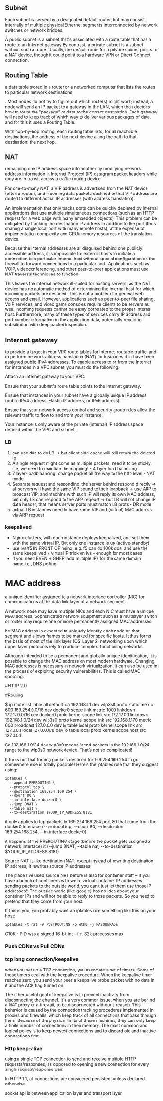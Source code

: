 Subnet
--------
Each subnet is served by a designated default router, but may consist internally of multiple physical Ethernet segments interconnected by network switches or network bridges.

A public subnet is a subnet that's associated with a route table that has a route to an Internet gateway.By contrast, a private subnet is a subnet without such a route. Usually, the default route for a private subnet points to a NAT device, though it could point to a hardware VPN or Direct Connect connection.

Routing Table
--------
a data table stored in a router or a networked computer that lists the routes to particular network destinations

. Most nodes do not try to figure out which route(s) might work; instead, a node will send an IP packet to a gateway in the LAN, which then decides how to route the "package" of data to the correct destination. Each gateway will need to keep track of which way to deliver various packages of data, and for this it uses a Routing Table. 

With hop-by-hop routing, each routing table lists, for all reachable destinations, the address of the next device along the path to that destination: the next hop.

NAT
-----------
 remapping one IP address space into another by modifying network address information in Internet Protocol (IP) datagram packet headers while they are in transit across a traffic routing device

For one-to-many NAT, a VIP address is advertised from the NAT device (often a router), and incoming data packets destined to that VIP address are routed to different actual IP addresses (with address translation).

An implementation that only tracks ports can be quickly depleted by internal applications that use multiple simultaneous connections (such as an HTTP request for a web page with many embedded objects). This problem can be mitigated by tracking the destination IP address in addition to the port (thus sharing a single local port with many remote hosts), at the expense of implementation complexity and CPU/memory resources of the translation device.

Because the internal addresses are all disguised behind one publicly accessible address, it is impossible for external hosts to initiate a connection to a particular internal host without special configuration on the firewall to forward connections to a particular port. Applications such as VOIP, videoconferencing, and other peer-to-peer applications must use NAT traversal techniques to function.

This leaves the internal network ill-suited for hosting servers, as the NAT device has no automatic method of determining the internal host for which incoming packets are destined. This is not a problem for general web access and email. However, applications such as peer-to-peer file sharing, VoIP services, and video game consoles require clients to be servers as well. Incoming requests cannot be easily correlated to the proper internal host. Furthermore, many of these types of services carry IP address and port number information in the application data, potentially requiring substitution with deep packet inspection.

Internet gateway
----------
to provide a target in your VPC route tables for Internet-routable traffic, and to perform network address translation (NAT) for instances that have been assigned public IPv4 addresses.
To enable access to or from the Internet for instances in a VPC subnet, you must do the following:

Attach an Internet gateway to your VPC.

Ensure that your subnet's route table points to the Internet gateway.

Ensure that instances in your subnet have a globally unique IP address (public IPv4 address, Elastic IP address, or IPv6 address).

Ensure that your network access control and security group rules allow the relevant traffic to flow to and from your instance.

Your instance is only aware of the private (internal) IP address space defined within the VPC and subnet.


### LB
1. can use dns to do LB -> but client side cache will still return the deleted ip
2. A single request might come as multiple packets, need it to be stickly, i..e, we need to maintian the mapping! - 4 layer load balancing
3. 7 layer-loadblaancing, change packet all the way to the http level - NAT mode
4. Separate request and responding, the server behind respond directly => all servers will have the same VIP bound to their loopback -> use ARP to broacast VIP, and machine with such IP will reply its own MAC address, but only LB can respond to the ARP reqeust -> but LB will not change IP data header, that means server ports must match LB prots - DR mode
5. actual LB instances need to have same VIP and (virtual) MAC address  via ARP request

### keepalived

* Nginx clusters, with each instance deploys keepalived, and set them with the same virtual IP. But only one instance is up (active-standby)
* use lvs/f5 IN FRONT OF nginx, e.g. f5 can do 100k qps, and use the same keepalived + virtual IP trick on lvs - enough for most cases
* If you need EVEN HIGHER, add mutilple IPs for the same domain name,i.e., DNS polling

# MAC address

a unique identifier assigned to a network interface controller (NIC) for communications at the data link layer of a network segment.

A network node may have multiple NICs and each NIC must have a unique MAC address. Sophisticated network equipment such as a multilayer switch or router may require one or more permanently assigned MAC addresses.

he MAC address is expected to uniquely identify each node on that segment and allows frames to be marked for specific hosts. It thus forms the basis of most of the link layer (OSI Layer 2) networking upon which upper layer protocols rely to produce complex, functioning networks.

Although intended to be a permanent and globally unique identification, it is possible to change the MAC address on most modern hardware. Changing MAC addresses is necessary in network virtualization. It can also be used in the process of exploiting security vulnerabilities. This is called MAC spoofing.

#HTTP 2.0

#Routing

$ ip route list table all
default via 192.168.1.1 dev wlp3s0  proto static  metric 600 
169.254.0.0/16 dev docker0  scope link  metric 1000 linkdown 
172.17.0.0/16 dev docker0  proto kernel  scope link  src 172.17.0.1 linkdown 
192.168.1.0/24 dev wlp3s0  proto kernel  scope link  src 192.168.1.170  metric 600 
broadcast 127.0.0.0 dev lo  table local  proto kernel  scope link  src 127.0.0.1 
local 127.0.0.0/8 dev lo  table local  proto kernel  scope host  src 127.0.0.1


So 192.168.1.0/24 dev wlp3s0 means “send packets in the 192.168.1.0/24 range to the wlp3s0 network device. That’s not so complicated!

It turns out that forcing packets destined for 169.254.169.254 to go somewhere else is totally possible! Here’s the iptables rule that they suggest using:

```
iptables \
  --append PREROUTING \
  --protocol tcp \
  --destination 169.254.169.254 \
  --dport 80 \
  --in-interface docker0 \
  --jump DNAT \
  --table nat \
  --to-destination $YOUR_IP_ADDRESS:8181
```

it only applies to tcp packets to 169.254.169.254 port 80 that came from the docker0 interface (--protocol tcp, --dport 80, --destination 169.254.168.254, --in-interface docker0)

it happens at the PREROUTING stage (before the packet gets assigned a network interface)
it (--jump DNAT, --table nat, --to-destination $YOUR_IP_ADDRESS:8181)

Source NAT is like destination NAT, except instead of rewriting destination IP address, it rewrites source IP addresses!

The place I’ve used source NAT before is also for container stuff – if you have a bunch of containers with weird virtual container IP addresses sending packets to the outside world, you can’t just let them use those IP addresses!! The outside world (like google) has no idea about your container IPs and will not be able to reply to those packets. So you need to pretend that they come from your host.

If this is you, you probably want an iptables rule something like this on your host:

```
iptables -t nat -A POSTROUTING -o eth0 -j MASQUERADE
```

C10K - PID was a signed 16-bit int - i.e. 32k processes max

### Push CDNs vs Pull CDNs

### tcp long connection/keepalive
when you set up a TCP connection, you associate a set of timers. Some of these timers deal with the keepalive procedure. When the keepalive timer reaches zero, you send your peer a keepalive probe packet with no data in it and the ACK flag turned on.

The other useful goal of keepalive is to prevent inactivity from disconnecting the channel. It's a very common issue, when you are behind a NAT proxy or a firewall, to be disconnected without a reason. This behavior is caused by the connection tracking procedures implemented in proxies and firewalls, which keep track of all connections that pass through them. Because of the physical limits of these machines, they can only keep a finite number of connections in their memory. The most common and logical policy is to keep newest connections and to discard old and inactive connections first.

### Http keep-alive

using a single TCP connection to send and receive multiple HTTP requests/responses, as opposed to opening a new connection for every single request/response pair.

In HTTP 1.1, all connections are considered persistent unless declared otherwise

socket api is between application layer and transport layer
